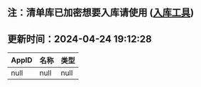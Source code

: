 ## 注：清单库已加密想要入库请使用 ([入库工具](https://github.com/BlankTMing/ManifestAutoUpdate/releases))

## 更新时间：2024-04-24 19:12:28
| AppID | 名称 | 类型  |
| :-------------------- | :----------------------------- | :----------- |
| null | null| null |
